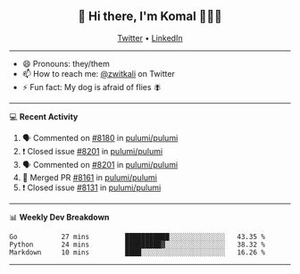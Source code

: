 <h2 align="center"> 👋 Hi there, I'm Komal 🧑🏾‍💻 </h2>
<p align="center">
    <a href="https://twitter.com/zwitkali">Twitter</a> •
    <a href="https://www.linkedin.com/in/komal-ali/">LinkedIn</a>
</p>

--------

- 😄 Pronouns: they/them
- 📫 How to reach me: [@zwitkali](https://twitter.com/zwitkali) on Twitter
- ⚡ Fun fact: My dog is afraid of flies 🪰

--------
💻 **Recent Activity**

<!--START_SECTION:activity-->
1. 🗣 Commented on [#8180](https://github.com/pulumi/pulumi/issues/8180) in [pulumi/pulumi](https://github.com/pulumi/pulumi)
2. ❗️ Closed issue [#8201](https://github.com/pulumi/pulumi/issues/8201) in [pulumi/pulumi](https://github.com/pulumi/pulumi)
3. 🗣 Commented on [#8201](https://github.com/pulumi/pulumi/issues/8201) in [pulumi/pulumi](https://github.com/pulumi/pulumi)
4. 🎉 Merged PR [#8161](https://github.com/pulumi/pulumi/pull/8161) in [pulumi/pulumi](https://github.com/pulumi/pulumi)
5. ❗️ Closed issue [#8131](https://github.com/pulumi/pulumi/issues/8131) in [pulumi/pulumi](https://github.com/pulumi/pulumi)
<!--END_SECTION:activity-->

--------

📊 **Weekly Dev Breakdown**
<!--START_SECTION:waka-->
```text
Go           27 mins         ███████████░░░░░░░░░░░░░░   43.35 % 
Python       24 mins         █████████▓░░░░░░░░░░░░░░░   38.32 % 
Markdown     10 mins         ████░░░░░░░░░░░░░░░░░░░░░   16.26 % 
```
<!--END_SECTION:waka-->

--------
